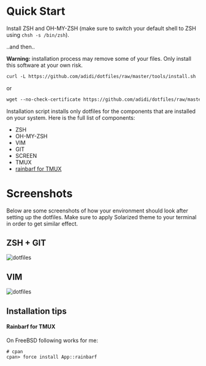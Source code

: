 Quick Start
===========

Install ZSH and OH-MY-ZSH (make sure to switch your default shell to ZSH using
`chsh -s /bin/zsh`).

..and then..

**Warning:** installation process may remove some of your files. Only install this
software at your own risk.

``` html
curl -L https://github.com/adidi/dotfiles/raw/master/tools/install.sh | sh
```

or

``` html
wget --no-check-certificate https://github.com/adidi/dotfiles/raw/master/tools/install.sh -O - | sh
```

Installation script installs only dotfiles for the components that are installed on
your system. Here is the full list of components:

* ZSH
* OH-MY-ZSH
* VIM
* GIT
* SCREEN
* TMUX
* [rainbarf for TMUX](https://github.com/creaktive/rainbarf)

Screenshots
===========

Below are some screenshots of how your environment should look after setting
up the dotfiles. Make sure to apply Solarized theme to your terminal in order
to get similar effect.

ZSH + GIT
----------

![dotfiles](https://raw.github.com/adidi/dotfiles/master/img/screen-zsh-git.jpg)

VIM
---

![dotfiles](https://raw.github.com/adidi/dotfiles/master/img/screen-vim.jpg)

Installation tips
-----------------

#### Rainbarf for TMUX

On FreeBSD following works for me:

```
# cpan
cpan> force install App::rainbarf
```
